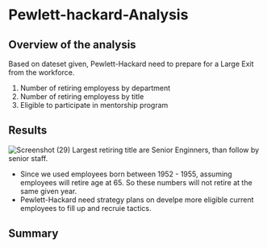 # Pewlett-hackard-Analysis

## Overview of the analysis
Based on dateset given, Pewlett-Hackard need to prepare for a Large Exit from the workforce. 
1. Number of retiring employess by department
2. Number of retiring employess by title
3. Eligible to participate in mentorship program


## Results
![Screenshot (29)](https://user-images.githubusercontent.com/111443997/195428901-ea1c7b73-9ce5-4731-a89d-9090ad17e1e4.png)
Largest retiring title are Senior Enginners, than follow by senior staff.
- Since we used employees born between 1952 - 1955, assuming employees will retire age at 65. So these numbers will not retire at the same given year.
- Pewlett-Hackard need strategy plans on develpe more eligible current employees to fill up and recruie tactics.

## Summary
